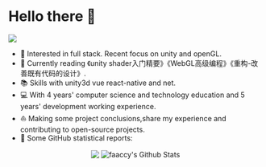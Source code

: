 # Hello there 👋

![](https://github.com/faaccy/faaccy/blob/master/icons/header_1.png)

* 🧐   Interested in full stack. Recent focus on unity and openGL.
* 🌱   Currently reading 《unity shader入门精要》《WebGL高级编程》《重构-改善既有代码的设计》.
* 📚   Skills with unity3d vue react-native and net.
* 💻   With 4 years' computer science and technology education and 5 years' development working experience.
* ⛵   Making some project conclusions,share my experience and contributing to open-source projects.
* 👑   Some GitHub statistical reports:

<p align="center">
<img align="center" src="https://github-readme-stats.vercel.app/api/top-langs/?username=faaccy&hide_langs_below=1&theme=default&line_height=27&layout=compact" />
<img align="center" src="https://github-readme-stats.vercel.app/api?username=faaccy&show_icons=true&count_private=true&include_all_commits=true&line_height=21" alt="faaccy's Github Stats" />
</p>



